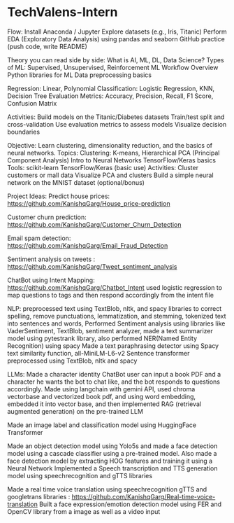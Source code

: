 # TechValens-Intern
Flow:
  Install Anaconda / Jupyter
  Explore datasets (e.g., Iris, Titanic)
  Perform EDA (Exploratory Data Analysis) using pandas and seaborn
  GitHub practice (push code, write README)

  Theory you can read side by side:
  What is AI, ML, DL, Data Science?
  Types of ML: Supervised, Unsupervised, Reinforcement
  ML Workflow Overview
  Python libraries for ML
  Data preprocessing basics

  Regression: Linear, Polynomial
  Classification: Logistic Regression, KNN, Decision Tree
  Evaluation Metrics: Accuracy, Precision, Recall, F1 Score, Confusion Matrix

  Activities:
  Build models on the Titanic/Diabetes datasets
  Train/test split and cross-validation
  Use evaluation metrics to assess models
  Visualize decision boundaries

  Objective:
  Learn clustering, dimensionality reduction, and the basics of neural networks.
  Topics:
  Clustering: K-means, Hierarchical
  PCA (Principal Component Analysis)
  Intro to Neural Networks
  TensorFlow/Keras basics
  Tools:
  scikit-learn
  TensorFlow/Keras (basic use)
  Activities:
  Cluster customers or mall data
  Visualize PCA and clusters
  Build a simple neural network on the MNIST dataset (optional/bonus)

  Project Ideas:
  Predict house prices: https://github.com/KanishqGarg/House_price-prediction
  
  Customer churn prediction: https://github.com/KanishqGarg/Customer_Churn_Detection
  
  Email spam detection: https://github.com/KanishqGarg/Email_Fraud_Detection
  
  Sentiment analysis on tweets : https://github.com/KanishqGarg/Tweet_sentiment_analysis

  ChatBot using Intent Mapping: https://github.com/KanishqGarg/Chatbot_Intent
  used logistic regression to map questions to tags and then respond accordingly from the intent file
  
  NLP: preprocessed text using TextBlob, nltk, and spacy libraries to correct spelling, remove punctuations, lemmatization, and stemming, tokenized text into sentences and words, Performed Sentiment analysis using   libraries like VaderSentiment, TextBlob, sentiment analyzer, made a text summarizer model using pytestrank library, also performed NER(Named Entity Recognition) using spacy 
  Made a text paraphrasing detector using Spacy text similarity function, all-MiniLM-L6-v2 Sentence transformer preprocessed using TextBlob, nltk and spacy 

  LLMs: Made a character identity ChatBot user can input a book PDF and a character he wants the bot to chat like, and the bot responds to questions accordingly. Made using langchain with gemini API, used chroma vectorbase and vectorized book pdf, and using word embedding, embedded it into vector base, and then implemented RAG (retrieval augmented generation) on the pre-trained LLM 

  Made an image label and classification model using HuggingFace Transformer 

  Made an object detection model using Yolo5s and made a face detection model using a cascade classifier using a pre-trained model. Also made a face detection model by extracting HOG features and training it using a Neural Network
Implemented a Speech transcription and TTS generation model using speechrecognition and gTTS libraries

Made a real time voice translation using speechrecognition gTTS and googletrans libraries : https://github.com/KanishqGarg/Real-time-voice-translation
Built a face expression/emotion detection model using FER and OpenCV library from a image as well as a video input
